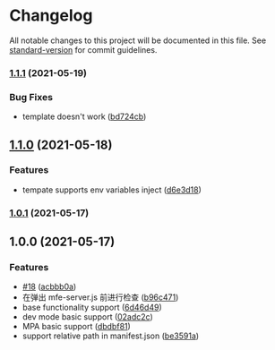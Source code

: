 # Changelog

All notable changes to this project will be documented in this file. See [standard-version](https://github.com/conventional-changelog/standard-version) for commit guidelines.

### [1.1.1](https://github.com/uioz/mfe-proxy-server/compare/v1.1.0...v1.1.1) (2021-05-19)


### Bug Fixes

* template doesn't work ([bd724cb](https://github.com/uioz/mfe-proxy-server/commit/bd724cbe8a2cda5a991741e05b2cc5f32e421019))

## [1.1.0](https://github.com/uioz/mfe-proxy-server/compare/v1.0.1...v1.1.0) (2021-05-18)


### Features

* tempate supports env variables inject  ([d6e3d18](https://github.com/uioz/mfe-proxy-server/commit/d6e3d186c81658c630f63667b11ffe47cc9d9cc3))

### [1.0.1](https://github.com/uioz/mfe-proxy-server/compare/v1.0.0...v1.0.1) (2021-05-17)

## 1.0.0 (2021-05-17)


### Features

* [#18](https://github.com/uioz/mfe-proxy-server/issues/18) ([acbbb0a](https://github.com/uioz/mfe-proxy-server/commit/acbbb0ab64bf795979f903e17cf13d22b66d6a5a))
* 在弹出 mfe-server.js 前进行检查 ([b96c471](https://github.com/uioz/mfe-proxy-server/commit/b96c471f2c372d745a69201487e0870efe84f156))
* base functionality support ([6d46d49](https://github.com/uioz/mfe-proxy-server/commit/6d46d49edd33a803cba2dcb967156b63a027d52d))
* dev mode basic support ([02adc2c](https://github.com/uioz/mfe-proxy-server/commit/02adc2c8a7a9a04bd50f5ccdeabc5310ef0948e2))
* MPA basic support ([dbdbf81](https://github.com/uioz/mfe-proxy-server/commit/dbdbf81f6b0915d3907a22bac7762ea0c5579087))
* support relative path in manifest.json ([be3591a](https://github.com/uioz/mfe-proxy-server/commit/be3591adc0f46fe8d83fad6c06ff0b2137b3a716))
